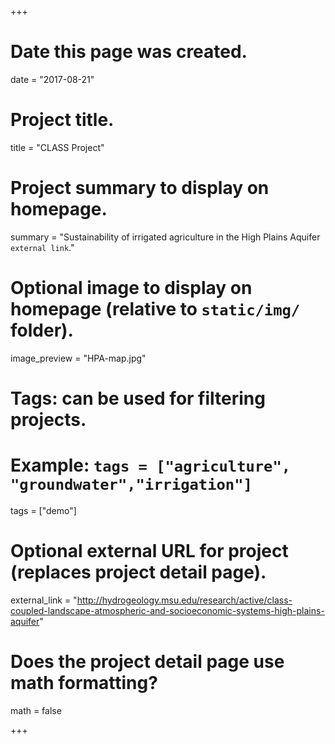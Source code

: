+++
# Date this page was created.
date = "2017-08-21"

# Project title.
title = "CLASS Project"

# Project summary to display on homepage.
summary = "Sustainability of irrigated agriculture in the High Plains Aquifer `external link`."

# Optional image to display on homepage (relative to `static/img/` folder).
image_preview = "HPA-map.jpg"

# Tags: can be used for filtering projects.
# Example: `tags = ["agriculture", "groundwater","irrigation"]`
tags = ["demo"]

# Optional external URL for project (replaces project detail page).
external_link = "http://hydrogeology.msu.edu/research/active/class-coupled-landscape-atmospheric-and-socioeconomic-systems-high-plains-aquifer"

# Does the project detail page use math formatting?
math = false

+++

